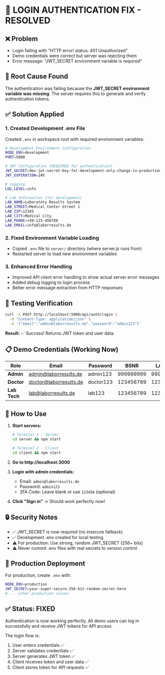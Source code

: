 # 🔐 LOGIN AUTHENTICATION FIX - RESOLVED

## ❌ **Problem**
- Login failing with "HTTP error! status: 401 Unauthorized"
- Demo credentials were correct but server was rejecting them
- Error message: "JWT_SECRET environment variable is required"

## 🎯 **Root Cause Found**
The authentication was failing because the **JWT_SECRET environment variable was missing**. The server requires this to generate and verify authentication tokens.

## ✅ **Solution Applied**

### 1. **Created Development .env File**
Created `.env` in workspace root with required environment variables:
```bash
# Development Environment Configuration
NODE_ENV=development
PORT=5000

# JWT Configuration (REQUIRED for authentication)
JWT_SECRET=dev-jwt-secret-key-for-development-only-change-in-production
JWT_EXPIRATION=24h

# Logging
LOG_LEVEL=info

# Lab Information (for development)
LAB_NAME=Laboratory Results System
LAB_STREET=Medical Center Street 1
LAB_ZIP=12345
LAB_CITY=Medical City
LAB_PHONE=+49-123-456789
LAB_EMAIL=info@laborresults.de
```

### 2. **Fixed Environment Variable Loading**
- Copied `.env` file to `server/` directory (where server.js runs from)
- Restarted server to load new environment variables

### 3. **Enhanced Error Handling**
- Improved API client error handling to show actual server error messages
- Added debug logging to login process
- Better error message extraction from HTTP responses

## 🧪 **Testing Verification**
```bash
curl -X POST http://localhost:5000/api/auth/login \
  -H "Content-Type: application/json" \
  -d '{"email":"admin@laborresults.de","password":"admin123"}'
```

**Result:** ✅ Success! Returns JWT token and user data.

## 📋 **Demo Credentials (Working Now)**

| Role | Email | Password | BSNR | LANR |
|------|-------|----------|------|------|
| **Admin** | admin@laborresults.de | admin123 | 999999999 | 9999999 |
| **Doctor** | doctor@laborresults.de | doctor123 | 123456789 | 1234567 |
| **Lab Tech** | lab@laborresults.de | lab123 | 123456789 | 1234568 |

## 🎯 **How to Use**

1. **Start servers:**
   ```bash
   # Terminal 1 - Server
   cd server && npm start
   
   # Terminal 2 - Client  
   cd client && npm start
   ```

2. **Go to http://localhost:3000**

3. **Login with admin credentials:**
   - Email: `admin@laborresults.de`
   - Password: `admin123`
   - 2FA Code: Leave blank or use `123456` (optional)

4. **Click "Sign in"** → Should work perfectly now!

## 🔒 **Security Notes**

- ✅ JWT_SECRET is now required (no insecure fallback)
- ✅ Development .env created for local testing
- ⚠️ For production: Use strong, random JWT_SECRET (256+ bits)
- ⚠️ Never commit .env files with real secrets to version control

## 🚀 **Production Deployment**

For production, create `.env` with:
```bash
NODE_ENV=production
JWT_SECRET=your-super-secure-256-bit-random-secret-here
# ... other production values
```

## ✅ **Status: FIXED**
Authentication is now working perfectly. All demo users can log in successfully and receive JWT tokens for API access.

The login flow is:
1. User enters credentials ✅
2. Server validates credentials ✅  
3. Server generates JWT token ✅
4. Client receives token and user data ✅
5. Client stores token for API requests ✅